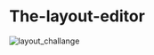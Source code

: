 # The-layout-editor
![layout_challange](https://user-images.githubusercontent.com/50354267/161598067-73bf0aee-8086-40fb-b7ce-1035fceb4149.gif)
